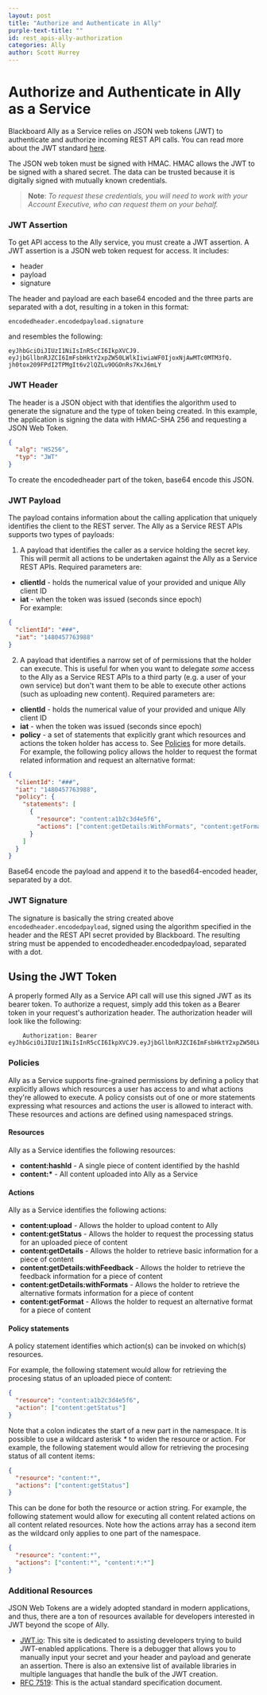 ```yaml
---
layout: post
title: "Authorize and Authenticate in Ally"
purple-text-title: ""
id: rest_apis-ally-authorization
categories: Ally
author: Scott Hurrey
---
```


# Authorize and Authenticate in Ally as a Service

Blackboard Ally as a Service relies on JSON web tokens (JWT) to authenticate and authorize incoming REST API calls. You can read more about the JWT standard [here](https:////tools.ietf.org/html/rfc7519).

The JSON web token must be signed with HMAC. HMAC allows the JWT to be signed with a shared secret. The data can be trusted because it is digitally signed with mutually known credentials.

> **Note**: _To request these credentials, you will need to work with your Account Executive, who can request them on your behalf._

### JWT Assertion

To get API access to the Ally service, you must create a JWT assertion.
A JWT assertion is a JSON web token request for access. It includes:

- header
- payload
- signature

The header and payload are each base64 encoded and the three parts are
separated with a dot, resulting in a token in this format:

```http
encodedheader.encodedpayload.signature
```

and resembles the following:

```http
eyJhbGciOiJIUzI1NiIsInR5cCI6IkpXVCJ9.
eyJjbGllbnRJZCI6ImFsbHktY2xpZW50LWlkIiwiaWF0IjoxNjAwMTc0MTM3fQ.
jh0tox209FPdI2TPMgIt6v2lQZLu9OGOnRs7KxJ6mLY
```

### JWT Header

The header is a JSON object with that identifies the algorithm used to
generate the signature and the type of token being created. In this example, the application is signing the data with HMAC-SHA 256 and requesting a JSON Web Token.

```json
{
  "alg": "HS256",
  "typ": "JWT"
}
```

To create the encodedheader part of the token, base64 encode this JSON.

### JWT Payload

The payload contains information about the calling application that uniquely identifies the client to the REST server. The Ally as a Service REST APIs supports two types of payloads:

1. A payload that identifies the caller as a service holding the secret key. This will permit all actions to be undertaken against the Ally as a Service REST APIs. Required parameters are:

- **clientId** - holds the numerical value of your provided and unique Ally client ID
- **iat** - when the token was issued (seconds since epoch)<br />
  For example:

```json
{
  "clientId": "###",
  "iat": "1480457763988"
}
```

2. A payload that identifies a narrow set of of permissions that the holder can execute. This is useful for when you want to delegate _some_ access to the Ally as a Service REST APIs to a third party (e.g. a user of your own service) but don't want them to be able to execute other actions (such as uploading new content). Required parameters are:

- **clientId** - holds the numerical value of your provided and unique Ally client ID
- **iat** - when the token was issued (seconds since epoch)
- **policy** - a set of statements that explicitly grant which resources and actions the token holder has access to. See [Policies](auth.md) for more details.<br />
  For example, the following policy allows the holder to request the format related information and request an alternative format:

```json
{
  "clientId": "###",
  "iat": "1480457763988",
  "policy": {
    "statements": [
      {
        "resource": "content:a1b2c3d4e5f6",
        "actions": ["content:getDetails:WithFormats", "content:getFormat"]
      }
    ]
  }
}
```

Base64 encode the payload and append it to the based64-encoded header,
separated by a dot.

### JWT Signature

The signature is basically the string created above `encodedheader.encodedpayload`, signed using the algorithm specified in the header and the REST API secret provided by Blackboard. The resulting string must be appended to encodedheader.encodedpayload, separated with a dot.

## Using the JWT Token

A properly formed Ally as a Service API call will use this signed JWT as its bearer token. To authorize a request, simply add this token as a Bearer token in your request's authorization header. The authorization header will look like the following:

```http
    Authorization: Bearer eyJhbGciOiJIUzI1NiIsInR5cCI6IkpXVCJ9.eyJjbGllbnRJZCI6ImFsbHktY2xpZW50LWlkIiwiaWF0IjoxNjAwMTc0MTM3fQ.jh0tox209FPdI2TPMgIt6v2lQZLu9OGOnRs7KxJ6mLY
```

### Policies

Ally as a Service supports fine-grained permissions by defining a policy that explicitly allows which resources a user has access to and what actions they're allowed to execute. A policy consists out of one or more statements expressing what resources and actions the user is allowed to interact with. These resources and actions are defined using namespaced strings.

#### Resources

Ally as a Service identifies the following resources:

- **content:hashId** - A single piece of content identified by the hashId
- **content:\*** - All content uploaded into Ally as a Service

#### Actions

Ally as a Service identifies the following actions:

- **content:upload** - Allows the holder to upload content to Ally
- **content:getStatus** - Allows the holder to request the processing status for an uploaded piece of content
- **content:getDetails** - Allows the holder to retrieve basic information for a piece of content
- **content:getDetails:withFeedback** - Allows the holder to retrieve the feedback information for a piece of content
- **content:getDetails:withFormats** - Allows the holder to retrieve the alternative formats information for a piece of content
- **content:getFormat** - Allows the holder to request an alternative format for a piece of content

#### Policy statements

A policy statement identifies which action(s) can be invoked on which(s) resources.

For example, the following statement would allow for retrieving the procesing status of an uploaded piece of content:

```json
{
  "resource": "content:a1b2c3d4e5f6",
  "action": ["content:getStatus"]
}
```

Note that a colon indicates the start of a new part in the namespace. It is possible to use a wildcard asterisk _\*_ to widen the resource or action. For example, the following statement would allow for retrieving the procesing status of all content items:

```json
{
  "resource": "content:*",
  "actions": ["content:getStatus"]
}
```

This can be done for both the resource or action string. For example, the following statement would allow for executing all content related actions on all content related resources. Note how the actions array has a second item as the wildcard only applies to one part of the namespace.

```json
{
  "resource": "content:*",
  "actions": ["content:*", "content:*:*"]
}
```

### Additional Resources

JSON Web Tokens are a widely adopted standard in modern applications, and
thus, there are a ton of resources available for developers interested in JWT beyond the scope of Ally.

- [JWT.io](https://jwt.io/): This site is dedicated to assisting developers trying to build JWT-enabled applications. There is a debugger that allows you to manually input your secret and your header and payload and generate an assertion. There is also an extensive list of available libraries in multiple languages that handle the bulk of the JWT creation.
- [RFC 7519](https://tools.ietf.org/html/rfc7519): This is the actual standard specification document.
